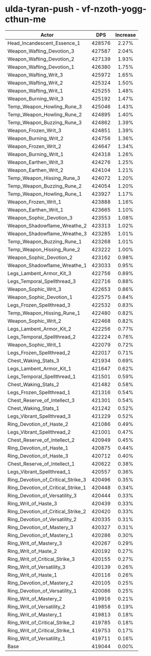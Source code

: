 # ulda-tyran-push - vf-nzoth-yogg-cthun-me
| Actor | DPS | Increase |
|---|:---:|:---:|
|Head_Incandescent_Essence_1|428576|2.27%|
|Weapon_Wafting_Devotion_3|427587|2.04%|
|Weapon_Wafting_Devotion_2|427139|1.93%|
|Weapon_Wafting_Devotion_1|426380|1.75%|
|Weapon_Wafting_Writ_3|425972|1.65%|
|Weapon_Wafting_Writ_2|425324|1.50%|
|Weapon_Wafting_Writ_1|425255|1.48%|
|Weapon_Burning_Writ_3|425192|1.47%|
|Temp_Weapon_Howling_Rune_3|425046|1.43%|
|Temp_Weapon_Howling_Rune_2|424895|1.40%|
|Temp_Weapon_Buzzing_Rune_3|424862|1.39%|
|Weapon_Frozen_Writ_3|424851|1.39%|
|Weapon_Burning_Writ_2|424756|1.36%|
|Weapon_Frozen_Writ_2|424647|1.34%|
|Weapon_Burning_Writ_1|424318|1.26%|
|Weapon_Earthen_Writ_3|424276|1.25%|
|Weapon_Earthen_Writ_2|424104|1.21%|
|Temp_Weapon_Hissing_Rune_3|424072|1.20%|
|Temp_Weapon_Buzzing_Rune_2|424054|1.20%|
|Temp_Weapon_Howling_Rune_1|423927|1.17%|
|Weapon_Frozen_Writ_1|423888|1.16%|
|Weapon_Earthen_Writ_1|423665|1.10%|
|Weapon_Sophic_Devotion_3|423553|1.08%|
|Weapon_Shadowflame_Wreathe_2|423313|1.02%|
|Weapon_Shadowflame_Wreathe_3|423285|1.01%|
|Temp_Weapon_Buzzing_Rune_1|423268|1.01%|
|Temp_Weapon_Hissing_Rune_2|423222|1.00%|
|Weapon_Sophic_Devotion_2|423162|0.98%|
|Weapon_Shadowflame_Wreathe_1|423033|0.95%|
|Legs_Lambent_Armor_Kit_3|422756|0.89%|
|Legs_Temporal_Spellthread_3|422716|0.88%|
|Weapon_Sophic_Writ_3|422653|0.86%|
|Weapon_Sophic_Devotion_1|422575|0.84%|
|Legs_Frozen_Spellthread_3|422532|0.83%|
|Temp_Weapon_Hissing_Rune_1|422480|0.82%|
|Weapon_Sophic_Writ_2|422468|0.82%|
|Legs_Lambent_Armor_Kit_2|422256|0.77%|
|Legs_Temporal_Spellthread_2|422224|0.76%|
|Weapon_Sophic_Writ_1|422079|0.72%|
|Legs_Frozen_Spellthread_2|422017|0.71%|
|Chest_Waking_Stats_3|421934|0.69%|
|Legs_Lambent_Armor_Kit_1|421647|0.62%|
|Legs_Temporal_Spellthread_1|421501|0.59%|
|Chest_Waking_Stats_2|421482|0.58%|
|Legs_Frozen_Spellthread_1|421316|0.54%|
|Chest_Reserve_of_Intellect_3|421301|0.54%|
|Chest_Waking_Stats_1|421242|0.52%|
|Legs_Vibrant_Spellthread_3|421229|0.52%|
|Ring_Devotion_of_Haste_2|421086|0.49%|
|Legs_Vibrant_Spellthread_2|421001|0.47%|
|Chest_Reserve_of_Intellect_2|420949|0.45%|
|Ring_Devotion_of_Haste_1|420875|0.44%|
|Ring_Devotion_of_Haste_3|420712|0.40%|
|Chest_Reserve_of_Intellect_1|420622|0.38%|
|Legs_Vibrant_Spellthread_1|420557|0.36%|
|Ring_Devotion_of_Critical_Strike_3|420496|0.35%|
|Ring_Devotion_of_Critical_Strike_1|420448|0.34%|
|Ring_Devotion_of_Versatility_3|420444|0.33%|
|Ring_Writ_of_Haste_3|420439|0.33%|
|Ring_Devotion_of_Critical_Strike_2|420420|0.33%|
|Ring_Devotion_of_Versatility_2|420335|0.31%|
|Ring_Devotion_of_Mastery_3|420327|0.31%|
|Ring_Devotion_of_Mastery_1|420286|0.30%|
|Ring_Writ_of_Mastery_3|420267|0.29%|
|Ring_Writ_of_Haste_2|420192|0.27%|
|Ring_Writ_of_Critical_Strike_3|420155|0.27%|
|Ring_Writ_of_Versatility_3|420139|0.26%|
|Ring_Writ_of_Haste_1|420116|0.26%|
|Ring_Devotion_of_Mastery_2|420105|0.25%|
|Ring_Devotion_of_Versatility_1|420086|0.25%|
|Ring_Writ_of_Mastery_2|419916|0.21%|
|Ring_Writ_of_Versatility_2|419858|0.19%|
|Ring_Writ_of_Mastery_1|419813|0.18%|
|Ring_Writ_of_Critical_Strike_2|419785|0.18%|
|Ring_Writ_of_Critical_Strike_1|419753|0.17%|
|Ring_Writ_of_Versatility_1|419711|0.16%|
|Base|419044|0.00%|
